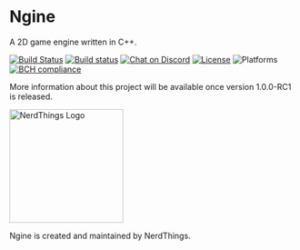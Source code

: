 # Ngine
A 2D game engine written in C++.

[![Build Status](https://travis-ci.org/NerdThings/Ngine.svg?branch=master)](https://travis-ci.org/NerdThings/Ngine)
[![Build status](https://ci.appveyor.com/api/projects/status/b02ab82sngs1m7ri/branch/master?svg=true)](https://ci.appveyor.com/project/Rover656/ngine/branch/master)
[![Chat on Discord](https://img.shields.io/discord/452810843852374016.svg?logo=discord)](https://discord.nerdthings.co.uk)
[![License](https://img.shields.io/badge/license-Apache%202-blue.svg)](https://github.com/NerdThings/Ngine/blob/master/LICENSE)
![Platforms](https://img.shields.io/badge/platforms-Windows%20%7C%20Mac%20OS%20X%20%7C%20Linux-brightgreen.svg)
[![BCH compliance](https://bettercodehub.com/edge/badge/NerdThings/Ngine?branch=master)](https://bettercodehub.com/)

More information about this project will be available once version 1.0.0-RC1 is released.

[<img src="https://assets.nerdthings.co.uk/img/logo-big-transparent-dark.png" width="200" alt="NerdThings Logo">](https://nerdthings.co.uk)

Ngine is created and maintained by NerdThings.
